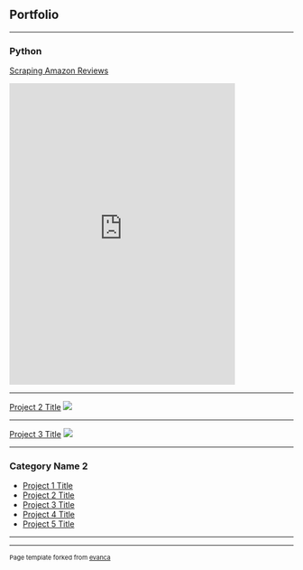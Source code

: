 ## Portfolio

---

### Python 


[Scraping Amazon Reviews](/sample_page)
<iframe width="400" height="534" src="https://datastudio.google.com/embed/reporting/f5e59ce6-0834-40f1-9600-b3470c85dd7d/page/1M" frameborder="0" style="border:0" allowfullscreen></iframe>

---
[Project 2 Title](/pdf/sample_presentation.pdf)
<img src="images/dummy_thumbnail.jpg?raw=true"/>

---
[Project 3 Title](http://example.com/)
<img src="images/dummy_thumbnail.jpg?raw=true"/>

---

### Category Name 2

- [Project 1 Title](http://example.com/)
- [Project 2 Title](http://example.com/)
- [Project 3 Title](http://example.com/)
- [Project 4 Title](http://example.com/)
- [Project 5 Title](http://example.com/)

---




---
<p style="font-size:11px">Page template forked from <a href="https://github.com/evanca/quick-portfolio">evanca</a></p>
<!-- Remove above link if you don't want to attibute -->
